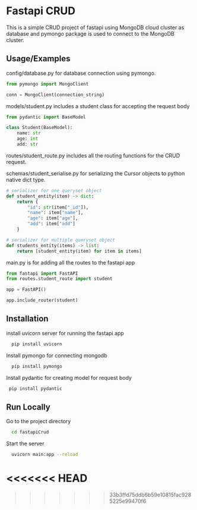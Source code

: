 
# Fastapi CRUD

This is a simple CRUD project of fastapi using MongoDB cloud cluster as  database and pymongo package is used to connect to the MongoDB cluster.




## Usage/Examples
config/database.py for database connection using pymongo.
```python
from pymongo import MongoClient

conn = MongoClient(connection_string)

```

models/student.py includes a student class for accepting the request body

```python
from pydantic import BaseModel

class Student(BaseModel):
    name: str
    age: int
    add: str
```

routes/student_route.py includes all the routing functions for the CRUD request.

schemas/student_serialise.py for serializing the Cursor objects to python native dict type.

```python
# serializer for one queryset object
def student_entity(item) -> dict:
    return {
        "id": str(item["_id"]),
        "name": item["name"],
        "age": item["age"],
        "add": item["add"]
    }

# serializer for multiple queryset object 
def students_entity(items) -> list:
    return [student_entity(item) for item in items]
```

main.py is for adding all the routes to the fastapi app

```python
from fastapi import FastAPI
from routes.student_route import student

app = FastAPI()

app.include_router(student)

```

## Installation

install uvicorn server for running the fastapi app

```bash
  pip install uvicorn
```

Install pymongo for connecting mongodb

```bash
  pip install pymongo
```

Install pydantic for creating model for request body

 ```bash
  pip install pydantic
```


## Run Locally


Go to the project directory

```bash
  cd fastapiCrud
```


Start the server

```bash
  uvicorn main:app --reload
```
<<<<<<< HEAD
=======

>>>>>>> 33b3ffd75ddb6b59e10815fac9285225e99470f6
